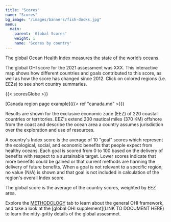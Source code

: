 ```yaml
---
title: "Scores"
name: "Scores"
bg_image: "/images/banners/fish-docks.jpg"
menu:
  main:
    parent: 'Global Scores'
    weight: 1
    name: 'Scores by country'
---
```

The global Ocean Health Index measures the state of the world’s oceans. 

The global OHI score for the 2021 assessment was XXX. This interactive map shows  how different countries and goals contributed to this score, as well as how the score has changed since 2012. Click on colored regions (i.e. EEZs) to see short country summaries.

{{< scoresGlobe >}}


[Canada region page example]({{< ref "canada.md" >}})

Results are shown for the exclusive economic zone (EEZ) of 220 coastal countries or territories.  EEZ's extend 200 nautical miles (370 KM) offshore from the coast and describe the ocean area a country assumes jurisdiction over the exploration and use of resources. 

A country's Index score is the average of 10 "goal" scores which represent the ecological, social, and economic benefits that people expect from healthy oceans.  Each goal is scored from 0 to 100 based on the delivery of benefits with respect to a sustainable target. Lower scores indicate that more benefits could be gained or that current methods are harming the delivery of future benefits.  When a goal is not relevant to a specific region, no value (N/A) is shown and that goal is not included in calculation of the region's overall Index score.

The global score is the average of the country scores, weighted by EEZ area. 

Explore the [METHODOLOGY](http://www.oceanhealthindex.org/methodology) tab to learn about the general OHI framework, and take a look at the [global OHI supplement](LINK TO DOCUMENT HERE) to learn the nitty-gritty details of the global assesmnet.
